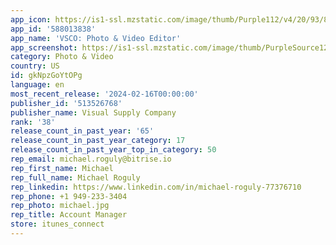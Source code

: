 ```yaml
---
app_icon: https://is1-ssl.mzstatic.com/image/thumb/Purple112/v4/20/93/86/209386ad-8ec4-d359-af95-cec550f5181f/app-icon-production-0-1x_U007epad-0-85-220.png/1024x1024bb.png
app_id: '588013838'
app_name: 'VSCO: Photo & Video Editor'
app_screenshot: https://is1-ssl.mzstatic.com/image/thumb/PurpleSource126/v4/91/c2/dd/91c2dd57-ea89-e73c-8ae7-c2bcf78863a8/3f2f13f3-0175-4234-a1e4-83d06dcd89a2_2.jpg/1242x2688bb.png
category: Photo & Video
country: US
id: gkNpzGoYtOPg
language: en
most_recent_release: '2024-02-16T00:00:00'
publisher_id: '513526768'
publisher_name: Visual Supply Company
rank: '38'
release_count_in_past_year: '65'
release_count_in_past_year_category: 17
release_count_in_past_year_top_in_category: 50
rep_email: michael.roguly@bitrise.io
rep_first_name: Michael
rep_full_name: Michael Roguly
rep_linkedin: https://www.linkedin.com/in/michael-roguly-77376710
rep_phone: +1 949-233-3404
rep_photo: michael.jpg
rep_title: Account Manager
store: itunes_connect
---
```

